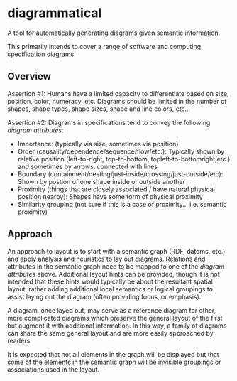 # diagrammatical
A tool for automatically generating diagrams given semantic information.

This primarily intends to cover a range of software and computing specification diagrams.

## Overview

Assertion #1: Humans have a limited capacity to differentiate based on size, position, color, numeracy, etc. Diagrams should be limited in the number of shapes, shape types, shape sizes, shape and line colors, etc..

Assertion #2: Diagrams in specifications tend to convey the following _diagram attributes_:

* Importance: (typically via size, sometimes via position)
* Order (causality/dependence/sequence/flow/etc.): Typically shown by relative position (left-to-right, top-to-bottom, topleft-to-bottomright,etc.) and sometimes by arrows, connected with lines
* Boundary (containment/nesting/just-inside/crossing/just-outside/etc): Shown by postion of one shape inside or outside another
* Proximity (things that are closely associated / have natural physical position nearby): Shapes have some form of physical proximity
* Similarity grouping (not sure if this is a case of proximity... i.e. semantic proximity)

## Approach

An approach to layout is to start with a semantic graph (RDF, datoms, etc.) and apply analysis and heuristics to lay out diagrams. Relations and attributes in the semantic graph need to be mapped to one of the _diagram attributes_ above. Additional layout hints can be provided, though it is not intended that these hints would typically be about the resultant spatial layout, rather adding additional local semantics or logical groupings to assist laying out the diagram (often providing focus, or emphasis).

A diagram, once layed out, may serve as a reference diagram for other, more complicated diagrams which preserve the general layout of the first but augment it with additional information. In this way, a family of diagrams can share the same general layout and are more easily approached by readers.

It is expected that not all elements in the graph will be displayed but that some of the elements in the semantic graph will be invisible groupings or associations used in the layout.
